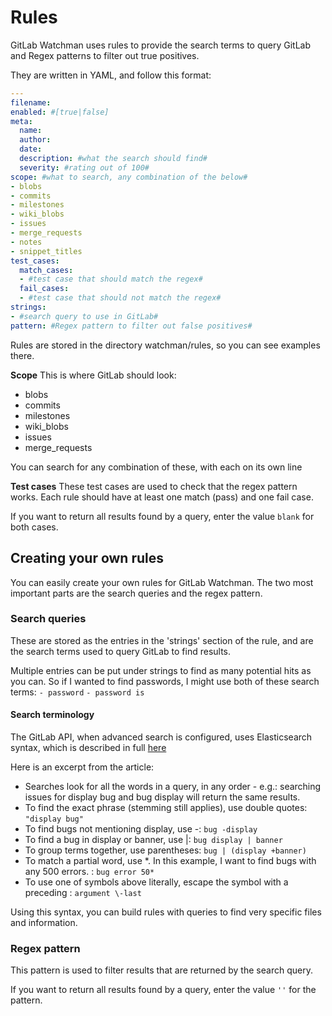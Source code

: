 # Rules
GitLab Watchman uses rules to provide the search terms to query GitLab and Regex patterns to filter out true positives.

They are written in YAML, and follow this format:
```yaml
---
filename: 
enabled: #[true|false]
meta:
  name:
  author: 
  date: 
  description: #what the search should find#
  severity: #rating out of 100#
scope: #what to search, any combination of the below#
- blobs
- commits
- milestones
- wiki_blobs 
- issues
- merge_requests
- notes
- snippet_titles
test_cases:
  match_cases:
  - #test case that should match the regex#
  fail_cases:
  - #test case that should not match the regex#
strings:
- #search query to use in GitLab#
pattern: #Regex pattern to filter out false positives#
```

Rules are stored in the directory watchman/rules, so you can see examples there.

**Scope**
This is where GitLab should look: 
- blobs
- commits
- milestones
- wiki_blobs
- issues
- merge_requests

You can search for any combination of these, with each on its own line

**Test cases**
These test cases are used to check that the regex pattern works. Each rule should have at least one match (pass) and one fail case.

If you want to return all results found by a query, enter the value `blank` for both cases.

## Creating your own rules
You can easily create your own rules for GitLab Watchman. The two most important parts are the search queries and the regex pattern.

### Search queries
These are stored as the entries in the 'strings' section of the rule, and are the search terms used to query GitLab to find results.

Multiple entries can be put under strings to find as many potential hits as you can. So if I wanted to find passwords, I might use both of these search terms:
`- password`
`- password is`

#### Search terminology
The GitLab API, when advanced search is configured, uses Elasticsearch syntax, which is described in full [here](https://docs.gitlab.com/ee/user/search/advanced_search_syntax.html)

Here is an excerpt from the article:
- Searches look for all the words in a query, in any order - e.g.: searching issues for display bug and bug display will return the same results.
- To find the exact phrase (stemming still applies), use double quotes: `"display bug"`
- To find bugs not mentioning display, use -: `bug -display`
- To find a bug in display or banner, use |: `bug display | banner`
- To group terms together, use parentheses: `bug | (display +banner)`
- To match a partial word, use \*. In this example, I want to find bugs with any 500 errors. : `bug error 50*`
- To use one of symbols above literally, escape the symbol with a preceding \: `argument \-last`

Using this syntax, you can build rules with queries to find very specific files and information. 

### Regex pattern
This pattern is used to filter results that are returned by the search query.

If you want to return all results found by a query, enter the value `''` for the pattern.
